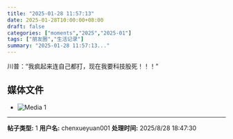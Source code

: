 ```yaml
---
title: "2025-01-28 11:57:13"
date: 2025-01-28T10:00:00+08:00
draft: false
categories: ["moments","2025","2025-01"]
tags: ["朋友圈","生活记录"]
summary: "2025-01-28 11:57:13..."
---
```


川普：“我疯起来连自己都打，现在我要科技股死！！！”

## 媒体文件

- ![Media 1](/Moments/photos/2025-01-28/202501281157130.jpg)

---

**帖子类型:** 1
**用户名:** chenxueyuan001
**处理时间:** 2025/8/28 18:47:30